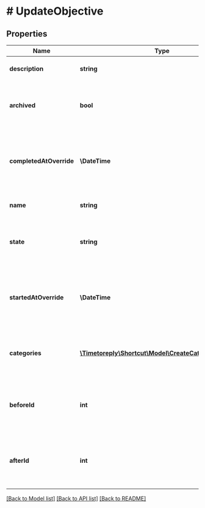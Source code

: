 # # UpdateObjective

## Properties

Name | Type | Description | Notes
------------ | ------------- | ------------- | -------------
**description** | **string** | The Objective&#39;s description. | [optional]
**archived** | **bool** | A boolean indicating whether the Objective is archived or not | [optional]
**completedAtOverride** | **\DateTime** | A manual override for the time/date the Objective was completed. | [optional]
**name** | **string** | The name of the Objective. | [optional]
**state** | **string** | The workflow state that the Objective is in. | [optional]
**startedAtOverride** | **\DateTime** | A manual override for the time/date the Objective was started. | [optional]
**categories** | [**\Timetoreply\Shortcut\Model\CreateCategoryParams[]**](CreateCategoryParams.md) | An array of IDs of Categories attached to the Objective. | [optional]
**beforeId** | **int** | The ID of the Objective we want to move this Objective before. | [optional]
**afterId** | **int** | The ID of the Objective we want to move this Objective after. | [optional]

[[Back to Model list]](../../README.md#models) [[Back to API list]](../../README.md#endpoints) [[Back to README]](../../README.md)
